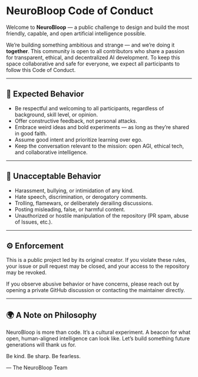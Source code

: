 # NeuroBloop Code of Conduct

Welcome to **NeuroBloop** — a public challenge to design and build the most friendly, capable, and open artificial intelligence possible.

We’re building something ambitious and strange — and we’re doing it **together**. This community is open to all contributors who share a passion for transparent, ethical, and decentralized AI development. To keep this space collaborative and safe for everyone, we expect all participants to follow this Code of Conduct.

---

## 👥 Expected Behavior

- Be respectful and welcoming to all participants, regardless of background, skill level, or opinion.
- Offer constructive feedback, not personal attacks.
- Embrace weird ideas and bold experiments — as long as they’re shared in good faith.
- Assume good intent and prioritize learning over ego.
- Keep the conversation relevant to the mission: open AGI, ethical tech, and collaborative intelligence.

---

## 🚫 Unacceptable Behavior

- Harassment, bullying, or intimidation of any kind.
- Hate speech, discrimination, or derogatory comments.
- Trolling, flamewars, or deliberately derailing discussions.
- Posting misleading, false, or harmful content.
- Unauthorized or hostile manipulation of the repository (PR spam, abuse of Issues, etc.).

---

## ⚙️ Enforcement

This is a public project led by its original creator. If you violate these rules, your issue or pull request may be closed, and your access to the repository may be revoked.

If you observe abusive behavior or have concerns, please reach out by opening a private GitHub discussion or contacting the maintainer directly.

---

## 🌍 A Note on Philosophy

NeuroBloop is more than code. It’s a cultural experiment. A beacon for what open, human-aligned intelligence can look like. Let’s build something future generations will thank us for.

Be kind. Be sharp. Be fearless.

— The NeuroBloop Team
